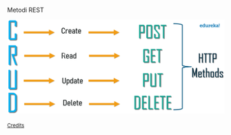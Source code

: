 Metodi REST

![](slides/libellula-web/img/CRUD-Operations-What-is-REST-API-Edureka-1.png)

<small>
    <a href="https://medium.com/@haileyringier/building-your-first-api-with-crud-actions-in-ruby-51c17984e769" target="_blank">
        Credits
    </a>
</small>


<aside class="notes">
</aside>
